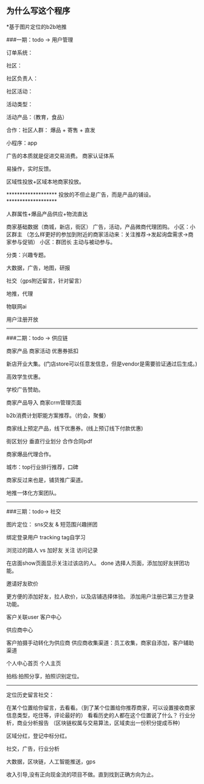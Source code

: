 ## 为什么写这个程序
  *基于图片定位的b2b地推

###一期：todo -> 用户管理

  订单系统：

  社区：

  社区负责人：

  社区活动：

  活动类型：

  活动产品：（教育，食品）

  合作：社区人群：  爆品 + 寄售 + 直发

  小程序：app

  广告的本质就是促进交易消费。
  商家认证体系

  易操作，实时反馈。

  区域性投放+区域本地商家投放。

  ******************* 投放的不但止是广告，而是产品的铺设。 *******************

  人群属性+爆品产品供应+物流直达

  商家基础数据（商城，新店，街区）
  广告，活动，产品微商代理团购。
  小区：小区群主
  （怎么样更好的参加到附近的商家活动来：关注推荐->发起询盘需求->商家参与促销）
  小区：群团长
  主动与被动参与。

  分类：兴趣专题。

  大数据，广告，地图，研报

  社交（gps附近留言，针对留言）

  地推，代理

  物联网ai
  
  用户注册开放

----------------------------

###二期：todo -> 供应链

  商家产品
  商家活动
  优惠券抵扣

  新店开业大集。(门店store可以任意发信息，但是vendor是需要验证通过后生成。)

  高效学生优惠。

  学校广告赞助。

  商家产品导入
  商家crm管理页面

  b2b消费计划职能方案推荐。（约会，聚餐）

  商家线上预定产品，线下优惠券。(线上预订线下付款优惠)

  街区划分
  垂直行业划分
  合作合同pdf

  商家爆品代理合作。


  城市：top行业排行推荐，口碑


  商家反过来也是，铺货推广渠道。


  地推一体化方案团队。

  ----------------------------

###三期：todo-> 社交

图片定位：
sns交友 & 短范围兴趣拼团

绑定登录用户
tracking
tag自学习

浏览过的路人 vs 加好友
关注
访问记录

在店面show页面显示关注过该店的人。 done
选择人页面，添加加好友拼团功能。

邀请好友砍价

更方便的添加好友，拉人砍价，以及店铺选择体验。
添加用户注册已第三方登录功能。

客户关联user
客户中心

供应商中心

客户拍摄手动转化为供应商
供应商收集渠道：员工收集，商家自添加，客户辅助渠道

个人中心首页
个人主页

拍档:拍照分享，拍照识别定位。

---------------------------
定位历史留言社交：

在某个位置给你留言，去看看。（到了某个位置给你推荐商家，可以设置接收商家信息类型，吃住等，评论最好的）
看看历史的人都在这个位置说了什么？
行业分析，商业分析报告
（区块链权属与交易算法，区域卖出一份积分提成币种）

区域分红，登记中标分红。

社交，广告，行业分析

大数据，区块链，人工智能推送，gps

收入引导,没有正向现金流的项目不做。直到找到正确方向为止。
